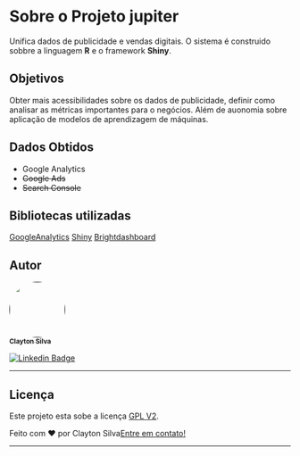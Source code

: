 # Sobre o Projeto jupiter

Unifica dados de publicidade e vendas digitais. O sistema é construido sobbre a linguagem **R** e o framework **Shiny**. 


## Objetivos

Obter mais acessibilidades sobre os dados de publicidade, definir como analisar as métricas importantes para o negócios. Além de auonomia sobre aplicação de modelos de aprendizagem de máquinas.  


## Dados Obtidos

* Google Analytics
* ~~Google Ads~~ 
* ~~Search Console~~ 

## Bibliotecas utilizadas 

[GoogleAnalytics](https://code.markedmondson.me/googleAnalyticsR/)
[Shiny](https://shiny.rstudio.com/tutorial/)
[Brightdashboard](https://github.com/rstudio/shinydashboard)

## Autor

<a href="">
 <img style="border-radius: 50%;" src="https://avatars.githubusercontent.com/u/57988870?s=400&u=da59b387aff98249243879ad0b02a4ed7cc29b49&v=4" width="100px;" alt=""/>
 <br />
 <sub><b>Clayton Silva</b></sub></a> 

[![Linkedin Badge](https://img.shields.io/badge/-Clayton-blue?style=flat-square&logo=Linkedin&logoColor=white&link=https://www.linkedin.com/in/clayttonsilva/)](https://www.linkedin.com/in/clayttonsilva/) 

---

## Licença

Este projeto esta sobe a licença [GPL V2](./LICENSE).

Feito com ❤️ por Clayton Silva[Entre em contato!](https://www.linkedin.com/in/tgmarinho/)

---
